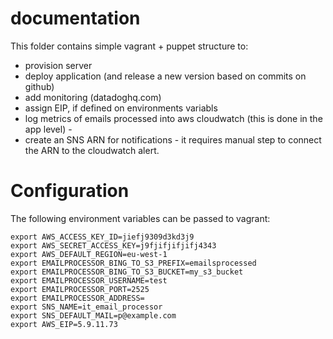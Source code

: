 

documentation
====

This folder contains simple vagrant + puppet structure to:

- provision server
- deploy application (and release a new version based on commits on github)
- add monitoring (datadoghq.com)
- assign EIP, if defined on environments variabls
- log metrics of emails processed into aws cloudwatch (this is done in the app level) - 
- create an SNS ARN for notifications - it requires manual step to connect the ARN to the cloudwatch alert.

Configuration
====

The following environment variables can be passed to vagrant:

	export AWS_ACCESS_KEY_ID=jiefj9309d3kd3j9
	export AWS_SECRET_ACCESS_KEY=j9fjifjifjifj4343
	export AWS_DEFAULT_REGION=eu-west-1
	export EMAILPROCESSOR_BING_TO_S3_PREFIX=emailsprocessed
	export EMAILPROCESSOR_BING_TO_S3_BUCKET=my_s3_bucket
	export EMAILPROCESSOR_USERNAME=test
	export EMAILPROCESSOR_PORT=2525
	export EMAILPROCESSOR_ADDRESS=
	export SNS_NAME=it_email_processor
	export SNS_DEFAULT_MAIL=p@example.com
	export AWS_EIP=5.9.11.73



